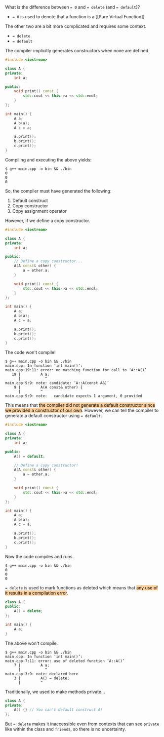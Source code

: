What is the difference between `= 0` and `= delete` (and `= default`)?

- `= 0` is used to denote that a function is a [[Pure Virtual Function]]

The other two are a bit more complicated and requires some context.

- `= delete`
- `= default`

The compiler implicitly generates constructors when none are defined.

```cpp
#include <iostream>

class A {
private:
	int a;

public:
	void print() const {
		std::cout << this->a << std::endl;
	}
};

int main() {
	A a;
	A b(a);
	A c = a;

	a.print();
	b.print();
	c.print();
}
```

Compiling and executing the above yields:

```console
$ g++ main.cpp -o bin && ./bin
0
0
0
```

So, the compiler must have generated the following:

1. Default construct
2. Copy constructor
3. Copy assignment operator

However, if we define a copy constructor.

```cpp
#include <iostream>

class A {
private:
	int a;

public:
	// Define a copy constructor...
	A(A const& other) {
		a = other.a;
	}

	void print() const {
		std::cout << this->a << std::endl;
	}
};

int main() {
	A a;
	A b(a);
	A c = a;

	a.print();
	b.print();
	c.print();
}
```

The code won't compile!

```console
$ g++ main.cpp -o bin && ./bin
main.cpp: In function ‘int main()’:
main.cpp:19:11: error: no matching function for call to ‘A::A()’
   19 |         A a;
      |           ^
main.cpp:9:9: note: candidate: ‘A::A(const A&)’
    9 |         A(A const& other) {
      |         ^
main.cpp:9:9: note:   candidate expects 1 argument, 0 provided
```

This means that <mark style="background: #FFB86CA6;">the compiler did not generate a default constructor since we provided a constructor of our own</mark>. However, we can tell the compiler to generate a default constructor using `= default`.

```cpp
#include <iostream>

class A {
private:
	int a;

public:
	A() = default;

	// Define a copy constructor!
	A(A const& other) {
		a = other.a;
	}

	void print() const {
		std::cout << this->a << std::endl;
	}
};

int main() {
	A a;
	A b(a);
	A c = a;

	a.print();
	b.print();
	c.print();
}
```

Now the code compiles and runs.

```console
$ g++ main.cpp -o bin && ./bin
0
0
0
```

`= delete` is used to mark functions as deleted which means that <mark style="background: #FFB86CA6;">any use of it results in a compilation error</mark>.

```cpp
class A {
public:
	A() = delete;
};

int main() {
	A a;
}
```

The above won't compile.

```console
$ g++ main.cpp -o bin && ./bin
main.cpp: In function ‘int main()’:
main.cpp:7:11: error: use of deleted function ‘A::A()’
    7 |         A a;
      |           ^
main.cpp:3:9: note: declared here
    3 |         A() = delete;
      |         ^
```

Traditionally, we used to make methods private...

```cpp
class A {
private:
	A() {} // You can't default construct A!
};
```

But `= delete` makes it inaccessible even from contexts that can see `private` like within the class and `friend`s, so there is no uncertainty.
